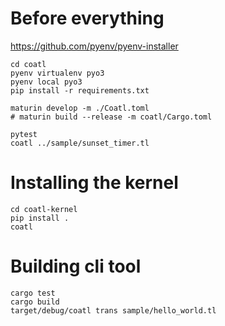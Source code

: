 # Before everything

https://github.com/pyenv/pyenv-installer

```
cd coatl
pyenv virtualenv pyo3
pyenv local pyo3
pip install -r requirements.txt

maturin develop -m ./Coatl.toml
# maturin build --release -m coatl/Cargo.toml

pytest
coatl ../sample/sunset_timer.tl
```

# Installing the kernel

```
cd coatl-kernel
pip install .
coatl
```

# Building cli tool

```
cargo test
cargo build
target/debug/coatl trans sample/hello_world.tl
```
